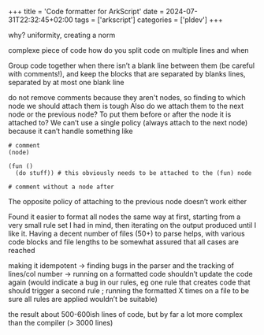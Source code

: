 +++
title = 'Code formatter for ArkScript'
date = 2024-07-31T22:32:45+02:00
tags = ['arkscript']
categories = ['pldev']
+++

why?
uniformity, creating a norm

complexe piece of code
how do you split code on multiple lines and when

Group code together when there isn’t a blank line between them (be careful with comments!), and keep the blocks that are separated by blanks lines, separated by at most one blank line

do not remove comments because they aren't nodes, so finding to which node we should attach them is tough
Also do we attach them to the next node or the previous node? To put them before or after the node it is attached to?
We can’t use a single policy (always attach to the next node) because it can’t handle something like
```
# comment
(node)

(fun ()
  (do stuff)) # this obviously needs to be attached to the (fun) node

# comment without a node after
```
The opposite policy of attaching to the previous node doesn’t work either

Found it easier to format all nodes the same way at first, starting from a very small rule set I had in mind, then iterating on the output produced until I like it. Having a decent number of files (50+) to parse helps, with various code blocks and file lengths to be somewhat assured that all cases are reached

making it idempotent
-> finding bugs in the parser and the tracking of lines/col number
-> running on a formatted code shouldn’t update the code again (would indicate a bug in our rules, eg one rule that creates code that should trigger a second rule ; running the formatted X times on a file to be sure all rules are applied wouldn’t be suitable)

the result
about 500-600ish lines of code, but by far a lot more complex than the compiler (> 3000 lines)

